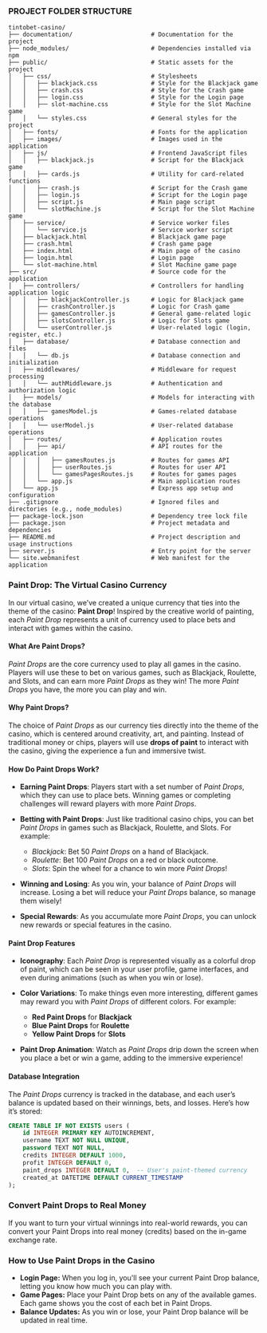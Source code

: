 ### **PROJECT FOLDER STRUCTURE**
```
tintobet-casino/
├── documentation/                      # Documentation for the project
├── node_modules/                       # Dependencies installed via npm
├── public/                             # Static assets for the project
│   ├── css/                            # Stylesheets
│   │   ├── blackjack.css               # Style for the Blackjack game
│   │   ├── crash.css                   # Style for the Crash game
│   │   ├── login.css                   # Style for the Login page
│   │   ├── slot-machine.css            # Style for the Slot Machine game
│   │   └── styles.css                  # General styles for the project
│   ├── fonts/                          # Fonts for the application
│   ├── images/                         # Images used in the application
│   ├── js/                             # Frontend JavaScript files
│   │   ├── blackjack.js                # Script for the Blackjack game
│   │   ├── cards.js                    # Utility for card-related functions
│   │   ├── crash.js                    # Script for the Crash game
│   │   ├── login.js                    # Script for the Login page
│   │   ├── script.js                   # Main page script
│   │   └── slotMachine.js              # Script for the Slot Machine game
│   ├── service/                        # Service worker files
│   │   └── service.js                  # Service worker script
│   ├── blackjack.html                  # Blackjack game page
│   ├── crash.html                      # Crash game page
│   ├── index.html                      # Main page of the casino
│   ├── login.html                      # Login page
│   └── slot-machine.html               # Slot Machine game page
├── src/                                # Source code for the application
│   ├── controllers/                    # Controllers for handling application logic
│   │   ├── blackjackController.js      # Logic for Blackjack game
│   │   ├── crashController.js          # Logic for Crash game
│   │   ├── gamesController.js          # General game-related logic
│   │   ├── slotsController.js          # Logic for Slots game
│   │   └── userController.js           # User-related logic (login, register, etc.)
│   ├── database/                       # Database connection and files
│   │   └── db.js                       # Database connection and initialization
│   ├── middlewares/                    # Middleware for request processing
│   │   └── authMiddleware.js           # Authentication and authorization logic
│   ├── models/                         # Models for interacting with the database
│   │   ├── gamesModel.js               # Games-related database operations
│   │   └── userModel.js                # User-related database operations
│   ├── routes/                         # Application routes
│   │   ├── api/                        # API routes for the application
│   │   │   ├── gamesRoutes.js          # Routes for games API
│   │   │   ├── userRoutes.js           # Routes for user API
│   │   │   └── gamesPagesRoutes.js     # Routes for games pages
│   │   └── app.js                      # Main application routes
│   └── app.js                          # Express app setup and configuration
├── .gitignore                          # Ignored files and directories (e.g., node_modules)
├── package-lock.json                   # Dependency tree lock file
├── package.json                        # Project metadata and dependencies
├── README.md                           # Project description and usage instructions
├── server.js                           # Entry point for the server
└── site.webmanifest                    # Web manifest for the application
```

### **Paint Drop: The Virtual Casino Currency**

In our virtual casino, we’ve created a unique currency that ties into the theme of the casino: **Paint Drop**! Inspired by the creative world of painting, each *Paint Drop* represents a unit of currency used to place bets and interact with games within the casino.

#### **What Are Paint Drops?**
*Paint Drops* are the core currency used to play all games in the casino. Players will use these to bet on various games, such as Blackjack, Roulette, and Slots, and can earn more *Paint Drops* as they win! The more *Paint Drops* you have, the more you can play and win.

#### **Why Paint Drops?**
The choice of *Paint Drops* as our currency ties directly into the theme of the casino, which is centered around creativity, art, and painting. Instead of traditional money or chips, players will use **drops of paint** to interact with the casino, giving the experience a fun and immersive twist.

#### **How Do Paint Drops Work?**

- **Earning Paint Drops**: Players start with a set number of *Paint Drops*, which they can use to place bets. Winning games or completing challenges will reward players with more *Paint Drops*.
  
- **Betting with Paint Drops**: Just like traditional casino chips, you can bet *Paint Drops* in games such as Blackjack, Roulette, and Slots. For example:
  - *Blackjack*: Bet 50 *Paint Drops* on a hand of Blackjack.
  - *Roulette*: Bet 100 *Paint Drops* on a red or black outcome.
  - *Slots*: Spin the wheel for a chance to win more *Paint Drops*!

- **Winning and Losing**: As you win, your balance of *Paint Drops* will increase. Losing a bet will reduce your *Paint Drops* balance, so manage them wisely!

- **Special Rewards**: As you accumulate more *Paint Drops*, you can unlock new rewards or special features in the casino.

#### **Paint Drop Features**
- **Iconography**: Each *Paint Drop* is represented visually as a colorful drop of paint, which can be seen in your user profile, game interfaces, and even during animations (such as when you win or lose).
- **Color Variations**: To make things even more interesting, different games may reward you with *Paint Drops* of different colors. For example:
  - **Red Paint Drops** for **Blackjack**
  - **Blue Paint Drops** for **Roulette**
  - **Yellow Paint Drops** for **Slots**
  
- **Paint Drop Animation**: Watch as *Paint Drops* drip down the screen when you place a bet or win a game, adding to the immersive experience!

#### **Database Integration**
The *Paint Drops* currency is tracked in the database, and each user’s balance is updated based on their winnings, bets, and losses. Here’s how it’s stored:
```sql
CREATE TABLE IF NOT EXISTS users (
    id INTEGER PRIMARY KEY AUTOINCREMENT,
    username TEXT NOT NULL UNIQUE,
    password TEXT NOT NULL,
    credits INTEGER DEFAULT 1000,
    profit INTEGER DEFAULT 0,
    paint_drops INTEGER DEFAULT 0,  -- User's paint-themed currency
    created_at DATETIME DEFAULT CURRENT_TIMESTAMP
);
```
### **Convert Paint Drops to Real Money**
If you want to turn your virtual winnings into real-world rewards, you can convert your Paint Drops into real money (credits) based on the in-game exchange rate.

### **How to Use Paint Drops in the Casino**
  - **Login Page:** When you log in, you'll see your current Paint Drop balance, letting you know how much you can play with.
  - **Game Pages:** Place your Paint Drop bets on any of the available games. Each game shows you the cost of each bet in Paint Drops.
  - **Balance Updates:** As you win or lose, your Paint Drop balance will be updated in real time.
